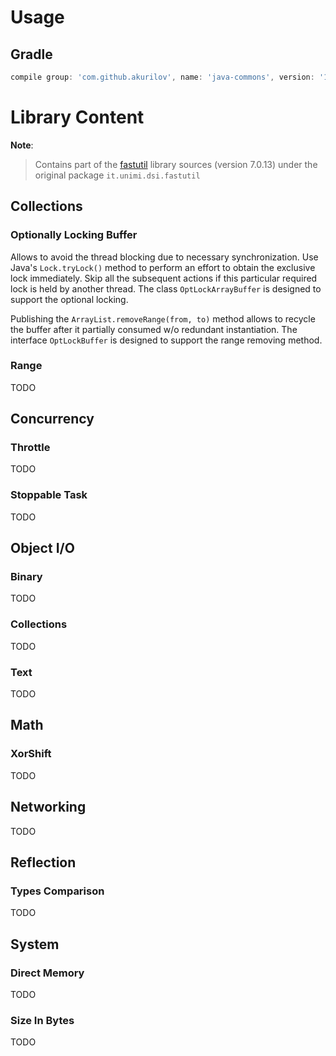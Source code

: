 # Usage

## Gradle

```groovy
compile group: 'com.github.akurilov', name: 'java-commons', version: '1.2.0'
```

# Library Content

**Note**:
> Contains part of the [fastutil](http://fastutil.di.unimi.it/) library
> sources (version 7.0.13) under the original package
> `it.unimi.dsi.fastutil`

## Collections

### Optionally Locking Buffer

Allows to avoid the thread blocking due to necessary synchronization.
Use Java's ```Lock.tryLock()``` method to perform an effort to obtain the exclusive lock immediately.
Skip all the subsequent actions if this particular required lock is held by another thread.
The class ```OptLockArrayBuffer``` is designed to support the optional locking.

Publishing the ```ArrayList.removeRange(from, to)``` method allows to recycle the buffer after it
partially consumed w/o redundant instantiation. The interface ```OptLockBuffer``` is designed to support the range removing method.

### Range

TODO

## Concurrency

### Throttle

TODO

### Stoppable Task

TODO

## Object I/O

### Binary

TODO

### Collections

TODO

### Text

TODO

## Math

### XorShift

TODO

## Networking

TODO

## Reflection

### Types Comparison

TODO

## System

### Direct Memory

TODO

### Size In Bytes

TODO
